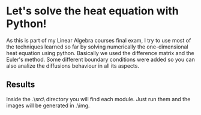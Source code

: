 # Let's solve the heat equation with Python!

As this is part of my Linear Algebra courses final exam, I try to use most of the techniques learned so far by
solving numerically the one-dimensional heat equation using python. Basically we used the difference matrix and the Euler's method.
Some different boundary conditions were added so you can also analize the diffusions behaviour in all its aspects.

## Results

Inside the .\src\ directory you will find each module. Just run them and the images will be generated in .\img\.
